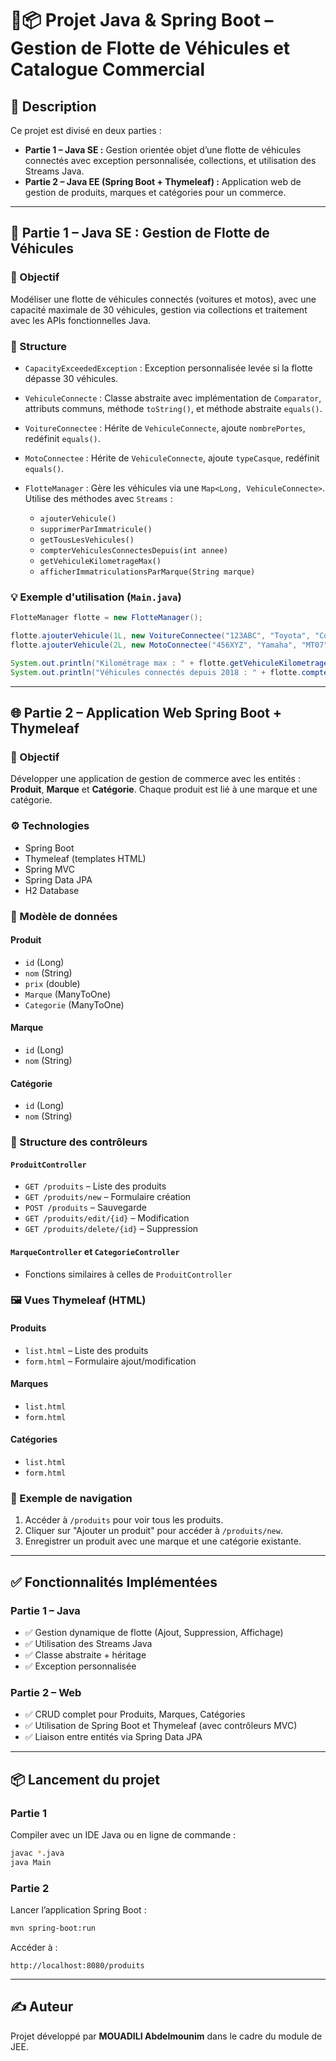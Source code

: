 # 🚗📦 Projet Java & Spring Boot – Gestion de Flotte de Véhicules et Catalogue Commercial

## 📌 Description

Ce projet est divisé en deux parties :

* **Partie 1 – Java SE :** Gestion orientée objet d’une flotte de véhicules connectés avec exception personnalisée, collections, et utilisation des Streams Java.
* **Partie 2 – Java EE (Spring Boot + Thymeleaf) :** Application web de gestion de produits, marques et catégories pour un commerce.

---

## 🧹 Partie 1 – Java SE : Gestion de Flotte de Véhicules

### 🎯 Objectif

Modéliser une flotte de véhicules connectés (voitures et motos), avec une capacité maximale de 30 véhicules, gestion via collections et traitement avec les APIs fonctionnelles Java.

### 📁 Structure

* `CapacityExceededException` : Exception personnalisée levée si la flotte dépasse 30 véhicules.
* `VehiculeConnecte` : Classe abstraite avec implémentation de `Comparator`, attributs communs, méthode `toString()`, et méthode abstraite `equals()`.
* `VoitureConnectee` : Hérite de `VehiculeConnecte`, ajoute `nombrePortes`, redéfinit `equals()`.
* `MotoConnectee` : Hérite de `VehiculeConnecte`, ajoute `typeCasque`, redéfinit `equals()`.
* `FlotteManager` : Gère les véhicules via une `Map<Long, VehiculeConnecte>`. Utilise des méthodes avec `Streams` :

  * `ajouterVehicule()`
  * `supprimerParImmatricule()`
  * `getTousLesVehicules()`
  * `compterVehiculesConnectesDepuis(int annee)`
  * `getVehiculeKilometrageMax()`
  * `afficherImmatriculationsParMarque(String marque)`

### 💡 Exemple d'utilisation (`Main.java`)

```java
FlotteManager flotte = new FlotteManager();

flotte.ajouterVehicule(1L, new VoitureConnectee("123ABC", "Toyota", "Corolla", 2019, 50000, true, 4));
flotte.ajouterVehicule(2L, new MotoConnectee("456XYZ", "Yamaha", "MT07", 2020, 12000, true, "Intégral"));

System.out.println("Kilométrage max : " + flotte.getVehiculeKilometrageMax());
System.out.println("Véhicules connectés depuis 2018 : " + flotte.compterVehiculesConnectesDepuis(2018));
```

---

## 🌐 Partie 2 – Application Web Spring Boot + Thymeleaf

### 🎯 Objectif

Développer une application de gestion de commerce avec les entités : **Produit**, **Marque** et **Catégorie**. Chaque produit est lié à une marque et une catégorie.

### ⚙️ Technologies

* Spring Boot
* Thymeleaf (templates HTML)
* Spring MVC
* Spring Data JPA
* H2 Database

### 🧱 Modèle de données

#### Produit

* `id` (Long)
* `nom` (String)
* `prix` (double)
* `Marque` (ManyToOne)
* `Categorie` (ManyToOne)

#### Marque

* `id` (Long)
* `nom` (String)

#### Catégorie

* `id` (Long)
* `nom` (String)

### 📂 Structure des contrôleurs

#### `ProduitController`

* `GET /produits` – Liste des produits
* `GET /produits/new` – Formulaire création
* `POST /produits` – Sauvegarde
* `GET /produits/edit/{id}` – Modification
* `GET /produits/delete/{id}` – Suppression

#### `MarqueController` et `CategorieController`

* Fonctions similaires à celles de `ProduitController`

### 🖼️ Vues Thymeleaf (HTML)

#### Produits

* `list.html` – Liste des produits
* `form.html` – Formulaire ajout/modification

#### Marques

* `list.html`
* `form.html`

#### Catégories

* `list.html`
* `form.html`

### 🧪 Exemple de navigation

1. Accéder à `/produits` pour voir tous les produits.
2. Cliquer sur "Ajouter un produit" pour accéder à `/produits/new`.
3. Enregistrer un produit avec une marque et une catégorie existante.

---

## ✅ Fonctionnalités Implémentées

### Partie 1 – Java

* ✅ Gestion dynamique de flotte (Ajout, Suppression, Affichage)
* ✅ Utilisation des Streams Java
* ✅ Classe abstraite + héritage
* ✅ Exception personnalisée

### Partie 2 – Web

* ✅ CRUD complet pour Produits, Marques, Catégories
* ✅ Utilisation de Spring Boot et Thymeleaf (avec contrôleurs MVC)
* ✅ Liaison entre entités via Spring Data JPA

---

## 📦 Lancement du projet

### Partie 1

Compiler avec un IDE Java ou en ligne de commande :

```bash
javac *.java
java Main
```

### Partie 2

Lancer l’application Spring Boot :

```bash
mvn spring-boot:run
```

Accéder à :

```
http://localhost:8080/produits
```

---

## ✍️ Auteur

Projet développé par **MOUADILI Abdelmounim** dans le cadre du module de JEE.
